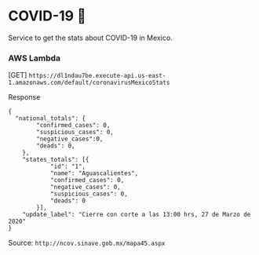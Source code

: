 # COVID-19 🦠 
Service to get the stats about COVID-19 in Mexico. 

### AWS Lambda
[GET]
`https://dl1ndau7be.execute-api.us-east-1.amazonaws.com/default/coronavirusMexicoStats`

Response
```
{
  "national_totals": {
		"confirmed_cases": 0,
		"suspicious_cases": 0,
		"negative_cases":0,
		"deads": 0,
	},
	"states_totals": [{
			"id": "1",
			"name": "Aguascalientes",
			"confirmed_cases": 0,
			"negative_cases": 0,
			"suspicious_cases": 0,
			"deads": 0
		}],
	"update_label": "Cierre con corte a las 13:00 hrs, 27 de Marzo de 2020"
}
```

Source: `http://ncov.sinave.gob.mx/mapa45.aspx`

